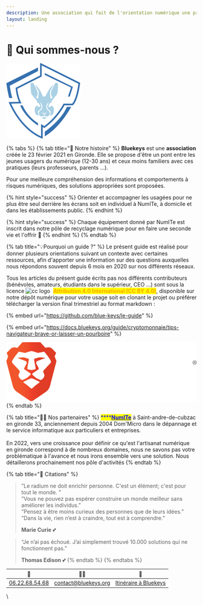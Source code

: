 ```yaml
---
description: Une association qui fait de l'orientation numérique une priorité
layout: landing
---
```


# 📖 Qui sommes-nous ?

![](<../.gitbook/assets/logox200 (2) (3) (3) (3) (3).png>)

{% tabs %}
{% tab title="🔖 Notre histoire" %}
**Bluekeys** est une **association** créée le 23 février 2021 en Gironde. Elle se propose d'être un pont entre les jeunes usagers du numérique (12-30 ans) et ceux moins familiers avec ces pratiques (leurs professeurs, parents ...).&#x20;

Pour une meilleure compréhension des informations et comportements à risques numériques, des solutions appropriées sont proposées.



{% hint style="success" %}
Orienter et accompagner les usagées pour ne plus être seul derrière les écrans soit en individuel à NumITe, à domicile et dans les établissements public.
{% endhint %}

{% hint style="success" %}
Chaque équipement donné par NumITe est inscrit dans notre pôle de recyclage numérique pour en faire une seconde vie et l'offrir :gift:
{% endhint %}
{% endtab %}

{% tab title="💡Pourquoi un guide ?" %}
Le présent guide est réalisé pour donner plusieurs orientations suivant un contexte avec certaines ressources, afin d'apporter une information sur des questions auxquelles nous répondons souvent depuis 6 mois en 2020 sur nos différents réseaux.



Tous les articles du présent guide écrits pas nos différents contributeurs (bénévoles, amateurs, étudiants dans le supérieur, CEO ...) sont sous la licence <img src="https://creativecommons.org/images/deed/cc_icon_white_x2.png" alt="cc logo" data-size="line"> <img src="https://creativecommons.org/images/deed/attribution_icon_white_x2.png" alt="" data-size="line"> <mark style="color:orange;">**Attribution 4.0 International (CC BY 4.0)**</mark>, disponible sur notre dépôt numérique pour votre usage soit en clonant le projet ou préférer télécharger la version final trimestriel au format markdown :&#x20;

{% embed url="https://github.com/blue-keys/le-guide" %}



{% embed url="https://docs.bluekeys.org/guide/cryptomonnaie/tips-navigateur-brave-or-laisser-un-pourboire" %}

![Vous pouvez nous laisser un pourboire directement sur nos sites web depuis le navigateur Brave.](../.gitbook/assets/brave-logo.svg)
{% endtab %}

{% tab title="✍🏻 Nos partenaires" %}
<mark style="color:blue;">****</mark>[<mark style="color:blue;">**NumITe**</mark>](https://numite.fr/) à Saint-andre-de-cubzac en gironde 33, anciennement depuis 2004 Dom'Micro dans le dépannage et le service informatique aux particuliers et entreprises.\
\
En 2022, vers une croissance pour définir ce qu'est l'artisanat numérique en gironde correspond à de nombreux domaines, nous ne savons pas votre problématique à l'avance et nous irons ensemble vers une solution. Nous détaillerons prochainement nos pôle d'activités
{% endtab %}

{% tab title="🧡 Citations" %}
> ”Le radium ne doit enrichir personne. C'est un élément; c'est pour tout le monde. ”\
> ”Vous ne pouvez pas espérer construire un monde meilleur sans améliorer les individus.”\
> ”Pensez à être moins curieux des personnes que de leurs idées.”\
> ”Dans la vie, rien n’est à craindre, tout est à comprendre.”
>
> **Marie Curie** 💕



> “Je n’ai pas échoué. J’ai simplement trouvé 10.000 solutions qui ne fonctionnent pas.”
>
> **Thomas Edison** 💕
{% endtab %}
{% endtabs %}



|                  📲                  |                          ✍🏻                          |                                📍                               |
| :----------------------------------: | :---------------------------------------------------: | :-------------------------------------------------------------: |
| ​[06.22.68.54.68](tel:+33622685468)​ | [contact@bluekeys.org](mailto:contact@bluekeys.org/)​ | [​Itinéraire à Bluekeys](https://goo.gl/maps/3H7ADWbLeALJK8jU7) |

\
